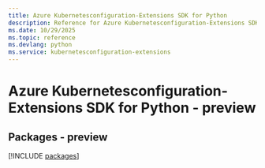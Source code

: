 ```yaml
---
title: Azure Kubernetesconfiguration-Extensions SDK for Python
description: Reference for Azure Kubernetesconfiguration-Extensions SDK for Python
ms.date: 10/29/2025
ms.topic: reference
ms.devlang: python
ms.service: kubernetesconfiguration-extensions
---
```

# Azure Kubernetesconfiguration-Extensions SDK for Python - preview
## Packages - preview
[!INCLUDE [packages](kubernetesconfiguration-extensions-index.md)]